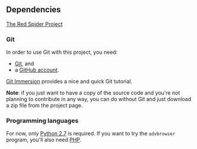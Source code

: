 Dependencies
------------

[The Red Spider Project](https://github.com/the-xkcd-community/the-red-spider-project)


### Git ###

In order to use Git with this project, you need:

 -  [Git](http://git-scm.com/), and
 -  a [GitHub account](https://github.com/).

[Git Immersion](http://gitimmersion.com/) provides a nice and quick
Git tutorial.

**Note**: if you just want to have a copy of the source code and
you're not planning to contribute in any way, you can do without Git
and just download a zip file from the project page.


### Programming languages ###

For now, only [Python 2.7](http://www.python.org/download/) is
required. If you want to try the `advbrowser` program, you'll also
need [PHP](http://www.php.net/downloads.php).
